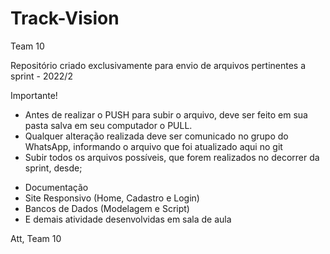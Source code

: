 # Track-Vision

Team 10

Repositório criado exclusivamente para envio de arquivos pertinentes a sprint - 2022/2

Importante!

- Antes de realizar o PUSH para subir o arquivo, deve ser feito em sua pasta salva em seu computador o PULL.
- Qualquer alteração realizada deve ser comunicado no grupo do WhatsApp, informando o arquivo que foi atualizado aqui no git
- Subir todos os arquivos possíveis, que forem realizados no decorrer da sprint, desde;

* Documentação
* Site Responsivo (Home, Cadastro e Login)
* Bancos de Dados (Modelagem e Script)
* E demais atividade desenvolvidas em sala de aula

Att, Team 10
